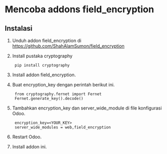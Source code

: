 # Mencoba addons field_encryption

## Instalasi
1. Unduh addon field_encryption di https://github.com/ShahAlamSumon/field_encryption

2. Install pustaka cryptography

        pip install cryptography

3. Install addon field_encryption.
4. Buat encryption_key dengan perintah berikut ini.

        from cryptography.fernet import Fernet
        Fernet.generate_key().decode()

5. Tambahkan encryption_key dan server_wide_module di file konfigurasi Odoo.

        encryption_key=<YOUR_KEY>
        server_wide_modules = web,field_encryption

6. Restart Odoo.
7. Install addon ini.